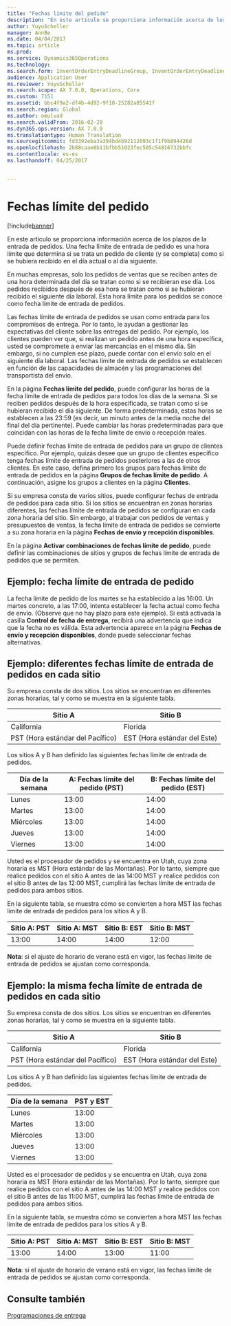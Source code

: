 ```yaml
---
title: "Fechas límite del pedido"
description: "En este artículo se proporciona información acerca de los plazos de la entrada de pedidos. Una fecha límite de entrada de pedido es una hora límite que determina si se trata un pedido de cliente (y se completa) como si se hubiera recibido en el día actual o al día siguiente."
author: YuyuScheller
manager: AnnBe
ms.date: 04/04/2017
ms.topic: article
ms.prod: 
ms.service: Dynamics365Operations
ms.technology: 
ms.search.form: InventOrderEntryDeadlineGroup, InventOrderEntryDeadlineParameters, InventOrderEntryDeadlineTable
audience: Application User
ms.reviewer: YuyuScheller
ms.search.scope: AX 7.0.0, Operations, Core
ms.custom: 7151
ms.assetid: bbc4f9a2-df4b-4d92-9f18-25282a85541f
ms.search.region: Global
ms.author: omulvad
ms.search.validFrom: 2016-02-28
ms.dyn365.ops.version: AX 7.0.0
ms.translationtype: Human Translation
ms.sourcegitcommit: fd3392eba3a394bd4b92112093c1f1f9b894426d
ms.openlocfilehash: 2b08caae8b11bfbb51023fec505c54816732bbfc
ms.contentlocale: es-es
ms.lasthandoff: 04/25/2017


---
```


# <a name="order-entry-deadlines"></a>Fechas límite del pedido

[!include[banner](../includes/banner.md)]


En este artículo se proporciona información acerca de los plazos de la entrada de pedidos. Una fecha límite de entrada de pedido es una hora límite que determina si se trata un pedido de cliente (y se completa) como si se hubiera recibido en el día actual o al día siguiente.

En muchas empresas, solo los pedidos de ventas que se reciben antes de una hora determinada del día se tratan como si se recibieran ese día. Los pedidos recibidos después de esa hora se tratan como si se hubieran recibido el siguiente día laboral. Esta hora límite para los pedidos se conoce como fecha límite de entrada de pedidos.  

Las fechas límite de entrada de pedidos se usan como entrada para los compromisos de entrega. Por lo tanto, le ayudan a gestionar las expectativas del cliente sobre las entregas del pedido. Por ejemplo, los clientes pueden ver que, si realizan un pedido antes de una hora específica, usted se compromete a enviar las mercancías en el mismo día. Sin embargo, si no cumplen ese plazo, puede contar con el envío solo en el siguiente día laboral. Las fechas límite de entrada de pedidos se establecen en función de las capacidades de almacén y las programaciones del transportista del envío.  

En la página **Fechas límite del pedido**, puede configurar las horas de la fecha límite de entrada de pedidos para todos los días de la semana. Si se reciben pedidos después de la hora especificada, se tratan como si se hubieran recibido el día siguiente. De forma predeterminada, estas horas se establecen a las 23:59 (es decir, un minuto antes de la media noche del final del día pertinente). Puede cambiar las horas predeterminadas para que coincidan con las horas de la fecha límite de envío o recepción reales.  

Puede definir fechas límite de entrada de pedidos para un grupo de clientes específico. Por ejemplo, quizás desee que un grupo de clientes específico tenga fechas límite de entrada de pedidos posteriores a las de otros clientes. En este caso, defina primero los grupos para fechas límite de entrada de pedidos en la página **Grupos de fechas límite de pedido**. A continuación, asigne los grupos a clientes en la página **Clientes**.  

Si su empresa consta de varios sitios, puede configurar fechas de entrada de pedidos para cada sitio. Si los sitios se encuentran en zonas horarias diferentes, las fechas límite de entrada de pedidos se configuran en cada zona horaria del sitio. Sin embargo, al trabajar con pedidos de ventas y presupuestos de ventas, la fecha límite de entrada de pedidos se convierte a su zona horaria en la página **Fechas de envío y recepción disponibles**.  

En la página **Activar combinaciones de fechas límite de pedido**, puede definir las combinaciones de sitios y grupos de fechas límite de entrada de pedidos que se permiten.

## <a name="example-order-entry-deadline"></a>Ejemplo: fecha límite de entrada de pedido
La fecha límite de pedido de los martes se ha establecido a las 16:00. Un martes concreto, a las 17:00, intenta establecer la fecha actual como fecha de envío. (Observe que no hay plazo para este ejemplo). Si está activada la casilla **Control de fecha de entrega**, recibirá una advertencia que indica que la fecha no es válida. Esta advertencia aparece en la página **Fechas de envío y recepción disponibles**, donde puede seleccionar fechas alternativas.

## <a name="example-different-order-entry-deadlines-per-site"></a>Ejemplo: diferentes fechas límite de entrada de pedidos en cada sitio
Su empresa consta de dos sitios. Los sitios se encuentran en diferentes zonas horarias, tal y como se muestra en la siguiente tabla.

| Sitio A                      | Sitio B                      |
|-----------------------------|-----------------------------|
| California                  | Florida                     |
| PST (Hora estándar del Pacífico) | EST (Hora estándar del Este) |

Los sitios A y B han definido las siguientes fechas límite de entrada de pedidos.

| Día de la semana             | A: Fechas límite del pedido (PST) | B: Fechas límite del pedido (EST) |
|-----------------------------|--------------------------------|--------------------------------|
| Lunes                      | 13:00                          | 14:00                          |
| Martes                     | 13:00                          | 14:00                          |
| Miércoles                   | 13:00                          | 14:00                          |
| Jueves                    | 13:00                          | 14:00                          |
| Viernes                      | 13:00                          | 14:00                          |

Usted es el procesador de pedidos y se encuentra en Utah, cuya zona horaria es MST (Hora estándar de las Montañas). Por lo tanto, siempre que realice pedidos con el sitio A antes de las 14:00 MST y realice pedidos con el sitio B antes de las 12:00 MST, cumplirá las fechas límite de entrada de pedidos para ambos sitios.  

En la siguiente tabla, se muestra cómo se convierten a hora MST las fechas límite de entrada de pedidos para los sitios A y B.

| Sitio A: PST         | Sitio A: MST        | Sitio B: EST           | Sitio B: MST        |
|---------------------|--------------------|-----------------------|--------------------|
| 13:00               | 14:00              | 14:00                 | 12:00              |

**Nota**: si el ajuste de horario de verano está en vigor, las fechas límite de entrada de pedidos se ajustan como corresponda.

## <a name="example-same-order-entry-deadline-per-site"></a>Ejemplo: la misma fecha límite de entrada de pedidos en cada sitio
Su empresa consta de dos sitios. Los sitios se encuentran en diferentes zonas horarias, tal y como se muestra en la siguiente tabla.

| Sitio A                      | Sitio B                      |
|-----------------------------|-----------------------------|
| California                  | Florida                     |
| PST (Hora estándar del Pacífico) | EST (Hora estándar del Este) |

Los sitios A y B han definido las siguientes fechas límite de entrada de pedidos.

| Día de la semana | PST y EST |
|-----------------|-------------|
| Lunes          | 13:00       |
| Martes         | 13:00       |
| Miércoles       | 13:00       |
| Jueves        | 13:00       |
| Viernes          | 13:00       |

Usted es el procesador de pedidos y se encuentra en Utah, cuya zona horaria es MST (Hora estándar de las Montañas). Por lo tanto, siempre que realice pedidos con el sitio A antes de las 14:00 MST y realice pedidos con el sitio B antes de las 11:00 MST, cumplirá las fechas límite de entrada de pedidos para ambos sitios. 

En la siguiente tabla, se muestra cómo se convierten a hora MST las fechas límite de entrada de pedidos para los sitios A y B.

| Sitio A: PST         | Sitio A: MST        | Sitio B: EST           | Sitio B: MST        |
|---------------------|--------------------|-----------------------|--------------------|
| 13:00               | 14:00              | 13:00                 | 11:00              |

**Nota**: si el ajuste de horario de verano está en vigor, las fechas límite de entrada de pedidos se ajustan como corresponda.

<a name="see-also"></a>Consulte también
--------

[Programaciones de entrega](delivery-schedules.md)




